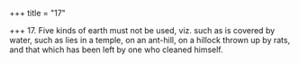 +++
title = "17"

+++
17. Five kinds of earth must not be used, viz. such as is covered by water, such as lies in a temple, on an ant-hill, on a hillock thrown up by rats, and that which has been left by one who cleaned himself.
